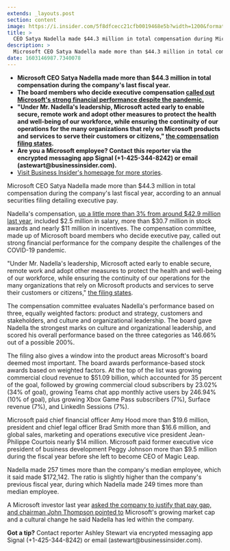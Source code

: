 ```yaml
--- 
extends: _layouts.post 
section: content 
image: https://i.insider.com/5f8dfcecc21cfb0019468e5b?width=1200&format=jpeg 
title: > 
  CEO Satya Nadella made $44.3 million in total compensation during Microsoft's last fiscal year, as the board praises his leadership in the pandemic 
description: > 
  Microsoft CEO Satya Nadella made more than $44.3 million in total compensation during the company's last fiscal year.The board members who decide executive compensation called out Microsoft's strong financial performance despite the pandemic.Microsoft CEO Satya Nadella made more than $44.3 million in total compensation during the company's last fiscal year, according to an annual securities filing detailing executive pay.The compensation committee, made up of Microsoft board members who decide executive pay, called out strong financial performance for the company despite the challenges of the COVID-19 pandemic.The ratio is slightly higher than the company's previous fiscal year, during which Nadella made 249 times more than median employee. 
date: 1603146987.7340078 
--- 
```

<div><ul class="summary-list">
<li><strong>Microsoft CEO Satya Nadella made more than $44.3 million in total compensation during the company's last fiscal year.</strong></li>
<li><strong>The board members who decide executive compensation <a href="https://www.businessinsider.com/microsoft-q4-fiscal-year-earnings-satya-nadella-2020-7">called out Microsoft's strong financial performance despite the pandemic.</a></strong></li>
<li><strong>"Under Mr. Nadella's leadership, Microsoft acted early to enable secure, remote work and adopt other measures to protect the health and well-being of our workforce, while ensuring the continuity of our operations for the many organizations that rely on Microsoft products and services to serve their customers or citizens," <a href="https://microsoft.gcs-web.com/node/28691/html#toc31295_10">the compensation filing states</a>.</strong></li>
<li><strong>A</strong><strong>re you a Microsoft employee? Contact this reporter via the encrypted messaging app Signal (+1-425-344-</strong><strong>8242) or email (astewart@businessinsider.com).</strong></li>
<li><a href="https://www.businessinsider.com/?hprecirc-bullet">Visit Business Insider's homepage for more stories</a>.</li>
</ul>
<p id="gpt-post-enterprise-mobile_in_post_ad-fluid-1" class="ad ad-wrapper fluid in-post only-mobile"></p>

<p id="gpt-post-enterprise-desktop_in_post_ad-fluid-1" class="ad ad-wrapper fluid in-post only-desktop"></p>
<p>Microsoft CEO Satya Nadella made more than $44.3 million in total compensation during the company's last fiscal year, according to an annual securities filing detailing executive pay.</p><p>Nadella's compensation, <a href="https://www.businessinsider.com/microsoft-ceo-satya-nadella-fy19-pay-2019-10#:~:text=Microsoft%20CEO%20Satya%20Nadella%20made%20%2442.9%20million%20in%20FY19%20%2D%20Business%20Insider&amp;text=The%20word%20%22Insider%22.&amp;text=A%20leading%2Dedge%20research%20firm%20focused%20on%20digital%20transformation.&amp;text=Terms%20of%20Service%20%2C%20Privacy%20Policy%20and%20Cookies%20Policy.">up a little more than 3% from around $42.9 million last year</a>, included $2.5 million in salary, more than $30.7 million in stock awards and nearly $11 million in incentives. The compensation committee, made up of Microsoft board members who decide executive pay, called out strong financial performance for the company despite the challenges of the COVID-19 pandemic.</p><p>"Under Mr. Nadella's leadership, Microsoft acted early to enable secure, remote work and adopt other measures to protect the health and well-being of our workforce, while ensuring the continuity of our operations for the many organizations that rely on Microsoft products and services to serve their customers or citizens," <a href="https://microsoft.gcs-web.com/node/28691/html#toc31295_10">the filing states</a>.</p><p>The compensation committee evaluates Nadella's performance based on three, equally weighted factors: product and strategy, customers and stakeholders, and culture and organizational leadership. The board gave Nadella the strongest marks on culture and organizational leadership, and scored his overall performance based on the three categories as 146.66% out of a possible 200%.</p><p>The filing also gives a window into the product areas Microsoft's board deemed most important. The board awards performance-based stock awards based on weighted factors. At the top of the list was growing commercial cloud revenue to $51.09 billion, which accounted for 35 percent of the goal, followed by growing commercial cloud subscribers by 23.02% (34% of goal), growing Teams chat app monthly active users by 246.94% (10% of goal), plus growing Xbox Game Pass subscribers (7%), Surface revenue (7%), and LinkedIn Sessions (7%).</p><p>Microsoft paid chief financial officer Amy Hood more than $19.6 million, president and chief legal officer Brad Smith more than $16.6 million, and global sales, marketing and operations executive vice president Jean-Philippe Courtois nearly $14 million. Microsoft paid former executive vice president of business development Peggy Johnson more than $9.5 million during the fiscal year before she left to become CEO of Magic Leap.</p><p>Nadella made 257 times more than the company's median employee, which it said made $172,142. The ratio is slightly higher than the company's previous fiscal year, during which Nadella made 249 times more than median employee.</p><p>A Microsoft investor last year <a href="https://www.businessinsider.com/microsoft-investor-asked-board-justify-satya-nadella-salary-2019-12">asked the company to justify that pay gap, and chairman John Thompson pointed to</a> Microsoft's growing market cap and a cultural change he said Nadella has led within the company.</p>
<p id="gpt-post-enterprise-mobile_in_post_ad-fluid-2" class="ad ad-wrapper fluid in-post only-mobile"></p>

<p id="gpt-post-enterprise-desktop_in_post_ad-fluid-2" class="ad ad-wrapper fluid in-post only-desktop"></p>
<p><strong>Got a tip?</strong>&#160;Contact reporter Ashley Stewart via encrypted messaging app Signal (+1-425-344-8242) or email (astewart@businessinsider.com).</p>
                  </div>